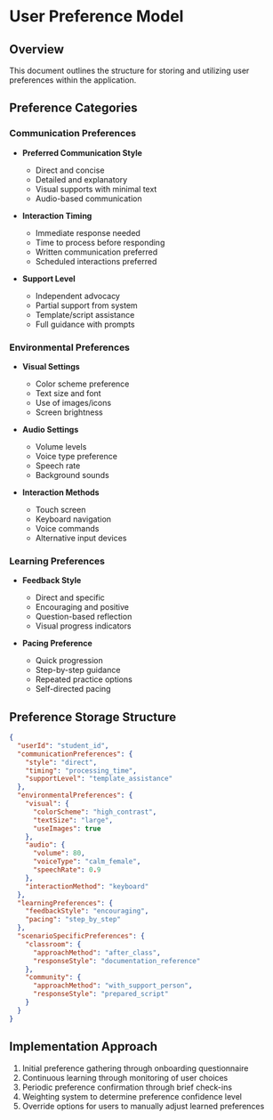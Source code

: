 # User Preference Model

## Overview
This document outlines the structure for storing and utilizing user preferences within the application.

## Preference Categories

### Communication Preferences
- **Preferred Communication Style**
  - Direct and concise
  - Detailed and explanatory
  - Visual supports with minimal text
  - Audio-based communication
  
- **Interaction Timing**
  - Immediate response needed
  - Time to process before responding
  - Written communication preferred
  - Scheduled interactions preferred

- **Support Level**
  - Independent advocacy
  - Partial support from system
  - Template/script assistance
  - Full guidance with prompts

### Environmental Preferences
- **Visual Settings**
  - Color scheme preference
  - Text size and font
  - Use of images/icons
  - Screen brightness

- **Audio Settings**
  - Volume levels
  - Voice type preference
  - Speech rate
  - Background sounds

- **Interaction Methods**
  - Touch screen
  - Keyboard navigation
  - Voice commands
  - Alternative input devices

### Learning Preferences
- **Feedback Style**
  - Direct and specific
  - Encouraging and positive
  - Question-based reflection
  - Visual progress indicators

- **Pacing Preference**
  - Quick progression
  - Step-by-step guidance
  - Repeated practice options
  - Self-directed pacing

## Preference Storage Structure
```json
{
  "userId": "student_id",
  "communicationPreferences": {
    "style": "direct",
    "timing": "processing_time",
    "supportLevel": "template_assistance"
  },
  "environmentalPreferences": {
    "visual": {
      "colorScheme": "high_contrast",
      "textSize": "large",
      "useImages": true
    },
    "audio": {
      "volume": 80,
      "voiceType": "calm_female",
      "speechRate": 0.9
    },
    "interactionMethod": "keyboard"
  },
  "learningPreferences": {
    "feedbackStyle": "encouraging",
    "pacing": "step_by_step"
  },
  "scenarioSpecificPreferences": {
    "classroom": {
      "approachMethod": "after_class",
      "responseStyle": "documentation_reference"
    },
    "community": {
      "approachMethod": "with_support_person",
      "responseStyle": "prepared_script"
    }
  }
}
```

## Implementation Approach
1. Initial preference gathering through onboarding questionnaire
2. Continuous learning through monitoring of user choices
3. Periodic preference confirmation through brief check-ins
4. Weighting system to determine preference confidence level
5. Override options for users to manually adjust learned preferences